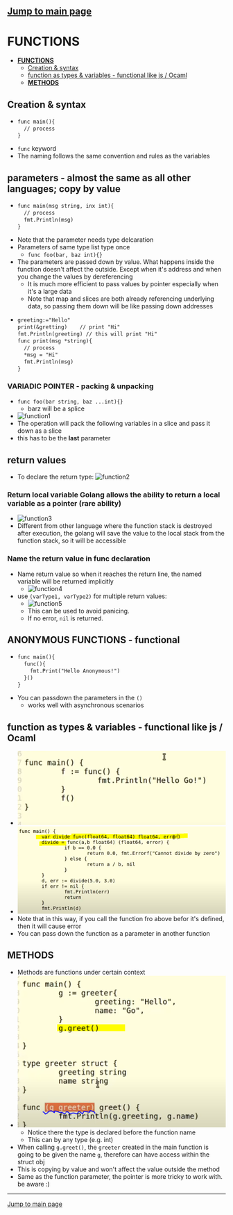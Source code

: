 ## [Jump to main page](./main.md)

# **FUNCTIONS**

- [**FUNCTIONS**](#functions)
  - [Creation & syntax](#creation--syntax)
  - [function as types & variables - functional like js / Ocaml](#function-as-types--variables---functional-like-js--ocaml)
  - [**METHODS**](#methods)

## Creation & syntax

- ```
  func main(){
    // process
  }
  ```
- `func` keyword
- The naming follows the same convention and rules as the variables

## parameters - almost the same as all other languages; copy by value

- ```
  func main(msg string, inx int){
    // process
    fmt.Println(msg)
  }
  ```
- Note that the parameter needs type delcaration
- Parameters of same type list type once
  - `func foo(bar, baz int){}`
- The parameters are passed down by value. What happens inside the function doesn't affect the outside. Except when it's address and when you change the values by dereferencing
  - It is much more efficient to pass values by pointer especially when it's a large data
  - Note that map and slices are both already referencing underlying data, so passing them down will be like passing down addresses
- ```
  greeting:="Hello"
  print(&gretting)    // print "Hi"
  fmt.Println(greeting) // this will print "Hi"
  func print(msg *string){
    // process
    *msg = "Hi"
    fmt.Println(msg)
  }
  ```

### **VARIADIC POINTER** - packing & unpacking

- `func foo(bar string, baz ...int){}`
  - barz will be a splice
- ![function1](imgs/function1.PNG)
- The operation will pack the following variables in a slice and pass it down as a slice
- this has to be the **last** parameter

## return values

- To declare the return type: ![function2](imgs/function2.PNG)

### Return local variable Golang allows the ability to **return a local variable as a pointer** (rare ability)

- ![function3](imgs/function3.PNG)
- Different from other language where the function stack is destroyed after execution, the golang will save the value to the local stack from the function stack, so it will be accessible

### Name the return value in func declaration

- Name return value so when it reaches the return line, the named variable will be returned implicitly
  - ![function4](imgs/function4.PNG)
- use `(varType1, varType2)` for multiple return values:
  - ![function5](imgs/function5.PNG)
  - This can be used to avoid panicing.
  - If no error, `nil` is returned.

## **ANONYMOUS FUNCTIONS** - functional

- ```
  func main(){
    func(){
      fmt.Print("Hello Anonymous!")
    }()
  }
  ```
- You can passdown the parameters in the `()`
  - works well with asynchronous scenarios

## function as types & variables - functional like js / Ocaml

- ![funcgion6](imgs/function6.PNG)
- ![funcgion7](imgs/function7.PNG)
- Note that in this way, if you call the function fro above befor it's defined, then it will cause error
- You can pass down the function as a parameter in another function

## **METHODS**

- Methods are functions under certain context
- ![funcgion7](imgs/function8.PNG)
  - Notice there the type is declared before the function name
  - This can by any type (e.g. int)
- When calling `g.greet()`, the `greeter` created in the main function is going to be given the name `g`, therefore can have access within the struct obj
- This is copying by value and won't affect the value outside the method
- Same as the function parameter, the pointer is more tricky to work with. be aware :)

---

[Jump to main page](./main.md)
